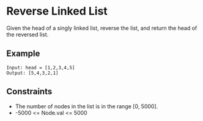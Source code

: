 # Reverse Linked List

Given the head of a singly linked list, reverse the list, and return the head of the reversed list.

## Example

```
Input: head = [1,2,3,4,5]
Output: [5,4,3,2,1]
```

## Constraints
- The number of nodes in the list is in the range [0, 5000].
- -5000 <= Node.val <= 5000 